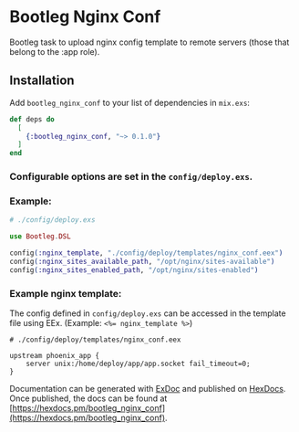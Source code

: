 # Bootleg Nginx Conf
Bootleg task to upload nginx config template to remote servers (those that belong to the :app role).

## Installation
Add `bootleg_nginx_conf` to your list of dependencies in `mix.exs`:

```elixir
def deps do
  [
    {:bootleg_nginx_conf, "~> 0.1.0"}
  ]
end
```

### Configurable options are set in the `config/deploy.exs`.

### Example:
``` elixir
# ./config/deploy.exs

use Bootleg.DSL

config(:nginx_template, "./config/deploy/templates/nginx_conf.eex")
config(:nginx_sites_available_path, "/opt/nginx/sites-available")
config(:nginx_sites_enabled_path, "/opt/nginx/sites-enabled")
```

### Example nginx template: 
The config defined in `config/deploy.exs` can be accessed in the template file using EEx. (Example: `<%= nginx_template %>`)
``` nginx
# ./config/deploy/templates/nginx_conf.eex

upstream phoenix_app {
    server unix:/home/deploy/app/app.socket fail_timeout=0;
}
```


Documentation can be generated with [ExDoc](https://github.com/elixir-lang/ex_doc)
and published on [HexDocs](https://hexdocs.pm). Once published, the docs can
be found at [https://hexdocs.pm/bootleg_nginx_conf](https://hexdocs.pm/bootleg_nginx_conf).

